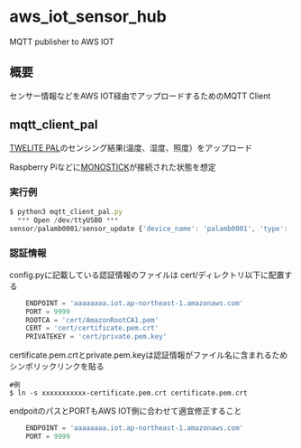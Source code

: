 # aws_iot_sensor_hub
MQTT publisher to AWS IOT

## 概要
センサー情報などをAWS IOT経由でアップロードするためのMQTT Client

## mqtt_client_pal
[TWELITE PAL](https://mono-wireless.com/jp/products/twelite-pal/index.html)のセンシング結果(温度、湿度、照度）をアップロード

Raspberry Piなどに[MONOSTICK](https://mono-wireless.com/jp/products/MoNoStick/index.html)が接続された状態を想定


### 実行例

```jsx
$ python3 mqtt_client_pal.py 
  *** Open /dev/ttyUSB0 ***
sensor/palamb0001/sensor_update {'device_name': 'palamb0001', 'type': 'Envsensor', 'timestamp': 1647137205, 'temperature': 20.03, 'humidity': 68.02, 'illuminance': 0, 'power': 2520}
```

### 認証情報
config.pyに記載している認証情報のファイルは
cert/ディレクトリ以下に配置する

```python
    ENDPOINT = 'aaaaaaaa.iot.ap-northeast-1.amazonaws.com'
    PORT = 9999
    ROOTCA = 'cert/AmazonRootCA1.pem'
    CERT = 'cert/certificate.pem.crt'
    PRIVATEKEY = 'cert/private.pem.key'
```

certificate.pem.crtとprivate.pem.keyは認証情報がファイル名に含まれるためシンボリックリンクを貼る

```
#例
$ ln -s xxxxxxxxxxx-certificate.pem.crt certificate.pem.crt
```

endpoitのパスとPORTもAWS IOT側に合わせて適宜修正すること

```python
    ENDPOINT = 'aaaaaaaa.iot.ap-northeast-1.amazonaws.com'
    PORT = 9999
```
